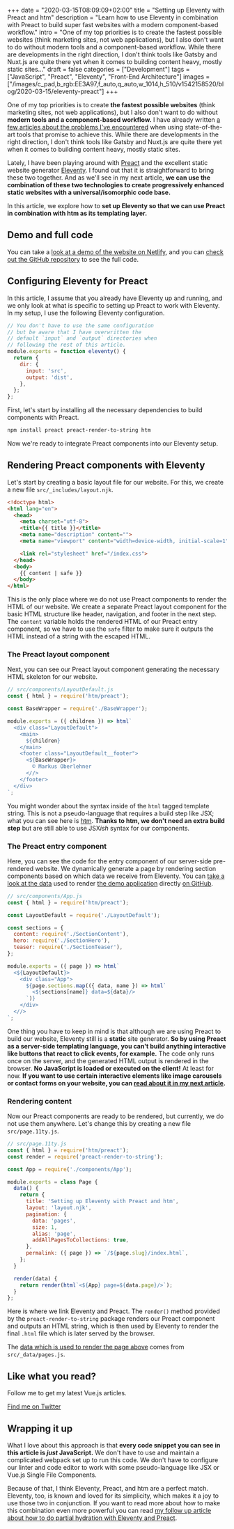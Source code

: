 +++
date = "2020-03-15T08:09:09+02:00"
title = "Setting up Eleventy with Preact and htm"
description = "Learn how to use Eleventy in combination with Preact to build super fast websites with a modern component-based workflow."
intro = "One of my top priorities is to create the fastest possible websites (think marketing sites, not web applications), but I also don't want to do without modern tools and a component-based workflow. While there are developments in the right direction, I don't think tools like Gatsby and Nuxt.js are quite there yet when it comes to building content heavy, mostly static sites..."
draft = false
categories = ["Development"]
tags = ["JavaScript", "Preact", "Eleventy", "Front-End Architecture"]
images = ["/images/c_pad,b_rgb:EE3A97,f_auto,q_auto,w_1014,h_510/v1542158520/blog/2020-03-15/eleventy-preact"]
+++

One of my top priorities is to create **the fastest possible websites** (think marketing sites, not web applications), but I also don't want to do without **modern tools and a component-based workflow.** I have already written [a few articles about the problems I've encountered](https://markus.oberlehner.net/blog/how-to-drastically-reduce-estimated-input-latency-and-time-to-interactive-of-ssr-vue-applications/) when using state-of-the-art tools that promise to achieve this. While there are developments in the right direction, I don't think tools like Gatsby and Nuxt.js are quite there yet when it comes to building content heavy, mostly static sites.

Lately, I have been playing around with [Preact](https://preactjs.com/) and the excellent static website generator [Eleventy](https://www.11ty.dev/). I found out that it is straightforward to bring these two together. And as we'll see in my next article, **we can use the combination of these two technologies to create progressively enhanced static websites with a universal/isomorphic code base.**

In this article, we explore how to **set up Eleventy so that we can use Preact in combination with htm as its templating layer.**

## Demo and full code

You can take a [look at a demo of the website on Netlify](https://setting-up-eleventy-with-preact.netlify.com/), and you can [check out the GitHub repository](https://github.com/maoberlehner/eleventy-preact/tree/setting-up-eleventy-with-preact-and-htm) to see the full code.

## Configuring Eleventy for Preact

In this article, I assume that you already have Eleventy up and running, and we only look at what is specific to setting up Preact to work with Eleventy. In my setup, I use the following Eleventy configuration.

```js
// You don't have to use the same configuration
// but be aware that I have overwritten the
// default `input` and `output` directories when
// following the rest of this article.
module.exports = function eleventy() {
  return {
    dir: {
      input: 'src',
      output: 'dist',
    },
  };
};
```

First, let's start by installing all the necessary dependencies to build components with Preact.

```bash
npm install preact preact-render-to-string htm
```

Now we're ready to integrate Preact components into our Eleventy setup.

## Rendering Preact components with Eleventy

Let's start by creating a basic layout file for our website. For this, we create a new file `src/_includes/layout.njk`.

```html
<!doctype html>
<html lang="en">
  <head>
    <meta charset="utf-8">
    <title>{{ title }}</title>
    <meta name="description" content="">
    <meta name="viewport" content="width=device-width, initial-scale=1">

    <link rel="stylesheet" href="/index.css">
  </head>
  <body>
    {{ content | safe }}
  </body>
</html>
```

This is the only place where we do not use Preact components to render the HTML of our website. We create a separate Preact layout component for the basic HTML structure like header, navigation, and footer in the next step. The `content` variable holds the rendered HTML of our Preact entry component, so we have to use the `safe` filter to make sure it outputs the HTML instead of a string with the escaped HTML.

### The Preact layout component

Next, you can see our Preact layout component generating the necessary HTML skeleton for our website.

```js
// src/components/LayoutDefault.js
const { html } = require('htm/preact');

const BaseWrapper = require('./BaseWrapper');

module.exports = ({ children }) => html`
  <div class="LayoutDefault">
    <main>
      ${children}
    </main>
    <footer class="LayoutDefault__footer">
      <${BaseWrapper}>
        © Markus Oberlehner
      <//>
    </footer>
  </div>
`;

```

You might wonder about the syntax inside of the `html` tagged template string. This is not a pseudo-language that requires a build step like JSX; what you can see here is [htm](https://github.com/developit/htm). **Thanks to htm, we don't need an extra build step** but are still able to use JSX*ish* syntax for our components.

### The Preact entry component

Here, you can see the code for the entry component of our server-side pre-rendered website. We dynamically generate a page by rendering section components based on which data we receive from Eleventy. You can [take a look at the data](https://github.com/maoberlehner/eleventy-preact/blob/setting-up-eleventy-with-preact-and-htm/src/_data/pages.js) used to render [the demo application](https://setting-up-eleventy-with-preact.netlify.com/) directly [on GitHub](https://github.com/maoberlehner/eleventy-preact/blob/setting-up-eleventy-with-preact-and-htm/src/_data/pages.js).

```js
// src/components/App.js
const { html } = require('htm/preact');

const LayoutDefault = require('./LayoutDefault');

const sections = {
  content: require('./SectionContent'),
  hero: require('./SectionHero'),
  teaser: require('./SectionTeaser'),
};

module.exports = ({ page }) => html`
  <${LayoutDefault}>
    <div class="App">
      ${page.sections.map(({ data, name }) => html`
        <${sections[name]} data=${data}/>
      `)}
    </div>
  <//>
`;
```

One thing you have to keep in mind is that although we are using Preact to build our website, Eleventy still is a **static** site generator. **So by using Preact as a server-side templating language, you can't build anything interactive like buttons that react to click events, for example.** The code only runs once on the server, and the generated HTML output is rendered in the browser. **No JavaScript is loaded or executed on the client!** At least for now. **If you want to use certain interactive elements like image carousels or contact forms on your website, you can [read about it in my next article](/blog/building-partially-hydrated-progressively-enhanced-static-websites-with-isomorphic-preact-and-eleventy).**

### Rendering content

Now our Preact components are ready to be rendered, but currently, we do not use them anywhere. Let's change this by creating a new file `src/page.11ty.js`.

```js
// src/page.11ty.js
const { html } = require('htm/preact');
const render = require('preact-render-to-string');

const App = require('./components/App');

module.exports = class Page {
  data() {
    return {
      title: 'Setting up Eleventy with Preact and htm',
      layout: 'layout.njk',
      pagination: {
        data: 'pages',
        size: 1,
        alias: 'page',
        addAllPagesToCollections: true,
      },
      permalink: ({ page }) => `/${page.slug}/index.html`,
    };
  }

  render(data) {
    return render(html`<${App} page=${data.page}/>`);
  }
};
```

Here is where we link Eleventy and Preact. The `render()` method provided by the `preact-render-to-string` package renders our Preact component and outputs an HTML string, which is then used by Eleventy to render the final `.html` file which is later served by the browser.

The [data which is used to render the page above](https://github.com/maoberlehner/eleventy-preact/blob/setting-up-eleventy-with-preact-and-htm/src/_data/pages.js) comes from `src/_data/pages.js`.

<div class="c-content__broad">
  <div class="c-twitter-teaser">
    <div class="c-twitter-teaser__content">
      <h2 class="c-twitter-teaser__headline">Like what you read?</h2>
      <p class="c-twitter-teaser__body">
        Follow me to get my latest Vue.js articles.
      </p>
      <a class="c-button c-button--outline c-twitter-teaser__button" rel="nofollow" href="https://twitter.com/maoberlehner" data-event-category="link" data-event-action="click: contact" data-event-label="Twitter (article content)">
        Find me on Twitter
      </a>
    </div>
  </div>
</div>

## Wrapping it up

What I love about this approach is that **every code snippet you can see in this article is *just* JavaScript.** We don't have to use and maintain a complicated webpack set up to run this code. We don't have to configure our linter and code editor to work with some pseudo-language like JSX or Vue.js Single File Components.

Because of that, I think Eleventy, Preact, and htm are a perfect match. Eleventy, too, is known and loved for its simplicity, which makes it a joy to use those two in conjunction. If you want to read more about how to make this combination even more powerful you can read [my follow up article about how to do partial hydration with Eleventy and Preact](/blog/building-partially-hydrated-progressively-enhanced-static-websites-with-isomorphic-preact-and-eleventy).
